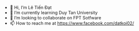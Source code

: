- 👋 Hi, I’m Lê Tiến Đạt
- 🌱 I’m currently learning Duy Tan University
- 💞️ I’m looking to collaborate on FPT Sotfware
- 📫 How to reach me at https://www.facebook.com/datkoi02/

<!---
LeTienDat02/LeTienDat02 is a ✨ special ✨ repository because its `README.md` (this file) appears on your GitHub profile.
You can click the Preview link to take a look at your changes.
--->
